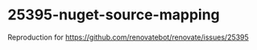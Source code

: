 # 25395-nuget-source-mapping

Reproduction for <https://github.com/renovatebot/renovate/issues/25395>

